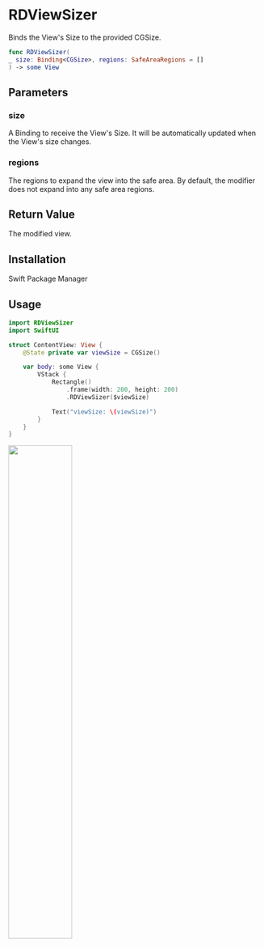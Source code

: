 # RDViewSizer

Binds the View's Size to the provided CGSize.

```swift
func RDViewSizer(
_ size: Binding<CGSize>, regions: SafeAreaRegions = []
) -> some View
```

## Parameters

### size

A Binding to receive the View's Size.
It will be automatically updated when the View's size changes.

### regions

The regions to expand the view into the safe area. By default, the modifier does not expand into any safe area regions.

## Return Value

The modified view.

## Installation

Swift Package Manager

## Usage

``` swift
import RDViewSizer
import SwiftUI

struct ContentView: View {
    @State private var viewSize = CGSize()

    var body: some View {
        VStack {
            Rectangle()
                .frame(width: 200, height: 200)
                .RDViewSizer($viewSize)

            Text("viewSize: \(viewSize)")
        }
    }
}
```

<img src="https://github.com/user-attachments/assets/0324ea84-b2be-4416-9607-bf579e3a40f1" width="50%">
